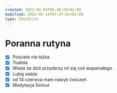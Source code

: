 ```yaml
---
created: 2022-05-03T06:48:29+02:00
modified: 2022-05-14T07:47:01+02:00
type: Checklist
---
```


# Poranna rutyna

- [x] Pościele nie łóżka 
- [x] Toaleta
- [x] Wieże że dziś przydarzy mi się coś wspaniałego 
- [x] Lubię siebie
- [x]  od 14 czerwca mam nawyk ćwiczeń 
- [x] Medytacja 5minut
